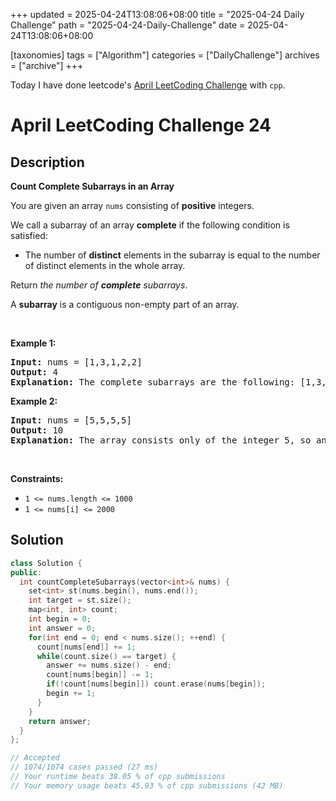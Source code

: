 +++
updated = 2025-04-24T13:08:06+08:00
title = "2025-04-24 Daily Challenge"
path = "2025-04-24-Daily-Challenge"
date = 2025-04-24T13:08:06+08:00

[taxonomies]
tags = ["Algorithm"]
categories = ["DailyChallenge"]
archives = ["archive"]
+++

Today I have done leetcode's [April LeetCoding Challenge](https://leetcode.com/problems/count-largest-group/) with `cpp`.

<!-- more -->

# April LeetCoding Challenge 24

## Description

**Count Complete Subarrays in an Array**

<p>You are given an array <code>nums</code> consisting of <strong>positive</strong> integers.</p>

<p>We call a subarray of an array <strong>complete</strong> if the following condition is satisfied:</p>

<ul>
	<li>The number of <strong>distinct</strong> elements in the subarray is equal to the number of distinct elements in the whole array.</li>
</ul>

<p>Return <em>the number of <strong>complete</strong> subarrays</em>.</p>

<p>A <strong>subarray</strong> is a contiguous non-empty part of an array.</p>

<p>&nbsp;</p>
<p><strong class="example">Example 1:</strong></p>

<pre><strong>Input:</strong> nums = [1,3,1,2,2]
<strong>Output:</strong> 4
<strong>Explanation:</strong> The complete subarrays are the following: [1,3,1,2], [1,3,1,2,2], [3,1,2] and [3,1,2,2].
</pre>

<p><strong class="example">Example 2:</strong></p>

<pre><strong>Input:</strong> nums = [5,5,5,5]
<strong>Output:</strong> 10
<strong>Explanation:</strong> The array consists only of the integer 5, so any subarray is complete. The number of subarrays that we can choose is 10.
</pre>

<p>&nbsp;</p>
<p><strong>Constraints:</strong></p>

<ul>
	<li><code>1 &lt;= nums.length &lt;= 1000</code></li>
	<li><code>1 &lt;= nums[i] &lt;= 2000</code></li>
</ul>


## Solution

``` cpp
class Solution {
public:
  int countCompleteSubarrays(vector<int>& nums) {
    set<int> st(nums.begin(), nums.end());
    int target = st.size();
    map<int, int> count;
    int begin = 0;
    int answer = 0;
    for(int end = 0; end < nums.size(); ++end) {
      count[nums[end]] += 1;
      while(count.size() == target) {
        answer += nums.size() - end;
        count[nums[begin]] -= 1;
        if(!count[nums[begin]]) count.erase(nums[begin]);
        begin += 1;
      }
    }
    return answer;
  }
};

// Accepted
// 1074/1074 cases passed (27 ms)
// Your runtime beats 38.05 % of cpp submissions
// Your memory usage beats 45.93 % of cpp submissions (42 MB)
```
